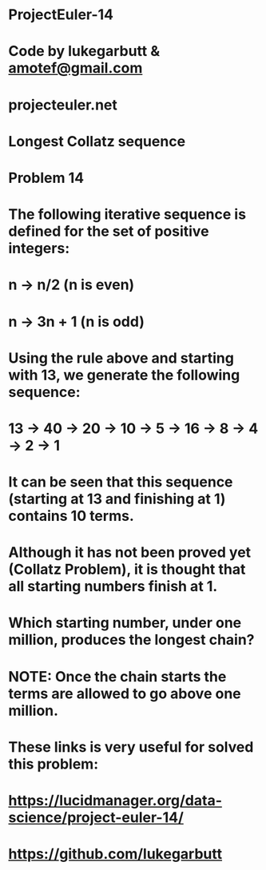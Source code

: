 # ProjectEuler-14

# Code by lukegarbutt & amotef@gmail.com

# projecteuler.net

# Longest Collatz sequence
# Problem 14


# The following iterative sequence is defined for the set of positive integers:

# n → n/2 (n is even)
# n → 3n + 1 (n is odd)

# Using the rule above and starting with 13, we generate the following sequence:

# 13 → 40 → 20 → 10 → 5 → 16 → 8 → 4 → 2 → 1

# It can be seen that this sequence (starting at 13 and finishing at 1) contains 10 terms. 
# Although it has not been proved yet (Collatz Problem), it is thought that all starting numbers finish at 1.

# Which starting number, under one million, produces the longest chain?
# NOTE: Once the chain starts the terms are allowed to go above one million.

# These links is very useful for solved this problem:
# https://lucidmanager.org/data-science/project-euler-14/
# https://github.com/lukegarbutt
